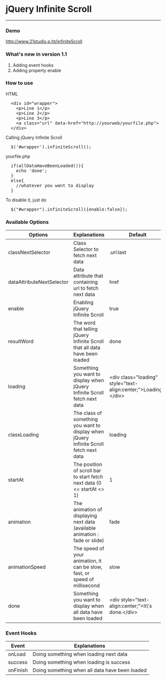 <h1>jQuery Infinite Scroll</h1>
<hr/>

<h3>Demo</h3>
<a href="http://www.21studio.p.ht" target="_blank">http://www.21studio.p.ht/infiniteScroll</a>

<h3>What's new in version 1.1</h3>
<ol>
  <li>Adding event hooks</li>
  <li>Adding property enable</li>
</ol>

<h3>How to use</h3>
HTML
<pre>
  &lt;div id="wrapper"&gt;
    &lt;p&gt;Line 1&lt;/p&gt;
    &lt;p&gt;Line 2&lt;/p&gt;
    &lt;p&gt;Line 3&lt;/p&gt;
    &lt;a class="url" data-href="http://yourweb/yourfile.php"&gt;
  &lt;/div&gt;
</pre>

Calling jQuery Infinite Scroll
<pre>
  $('#wrapper').infiniteScroll();
</pre>

yourfile.php
<pre>
  if(allDataHaveBeenLoaded()){
    echo 'done';
  }
  else{
    //whatever you want to display
  }
</pre>

To disable it, just do
<pre>
  $("#wrapper").infiniteScroll({enable:false});
</pre>

<h3>Available Options</h3>
<table>
  <thead>
    <tr>
      <th>Options</th>
      <th>Explanations</th>
      <th>Default</th>
    </tr>
  </thead>
  <tbody>
    <tr>
      <td>classNextSelector</td>
      <td>Class Selector to fetch next data</td>
      <td>.url:last</td>
    </tr>  
    <tr>
      <td>dataAttributeNextSelector</td>
      <td>Data attribute that containing url to fetch next data</td>
      <td>href</td>
    </tr>  
     <tr>
      <td>enable</td>
      <td>Enabling jQuery Infinite Scroll</td>
      <td>true</td>
    </tr>  
    <tr>
      <td>resultWord</td>
      <td>The word that telling jQuery Infinite Scroll that all data have been loaded</td>
      <td>done</td>
    </tr>  
    <tr>
      <td>loading</td>
      <td>Something you want to display when jQuery Infinite Scroll fetch next data</td>
      <td>&lt;div class="loading" style="text-align:center;">Loading...&lt;/div&gt;</td>
    </tr>  
    <tr>
      <td>classLoading</td>
      <td>The class of something you want to display when jQuery Infinite Scroll fetch next data</td>
      <td>loading</td>
    </tr> 
    <tr>
      <td>startAt</td>
      <td>The position of scroll bar to start fetch next data (0 &lt;= startAt &lt;= 1)</td>
      <td>1</td>
    </tr>     
    <tr>
      <td>animation</td>
      <td>The animation of displaying next data (available animation : fade or slide)</td>
      <td>fade</td>
    </tr>
    <tr>
      <td>animationSpeed</td>
      <td>The speed of your animation, it can be slow, fast, or speed of millisecond</td>
      <td>slow</td>
    </tr>    
    <tr>
      <td>done</td>
      <td>Something you want to display when all data have been loaded</td>
      <td>&lt;div style="text-align:center;">It\'s done.&lt;/div&gt;</td>
    </tr>  
 </tbody>
</table>

<h3>Event Hooks</h3>
<table>
  <thead>
    <tr>
      <th>Event</th>
      <th>Explanations</th>
    </tr>
  </thead>
  <tbody>
    <tr>
      <td>onLoad</td>
      <td>Doing something when loading next data</td>
    </tr>  
    <tr>
      <td>success</td>
      <td>Doing something when loading is success</td>
    </tr>  
     <tr>
      <td>onFinish</td>
      <td>Doing something when all data have been loaded</td>
    </tr>  
 </tbody>
</table>
